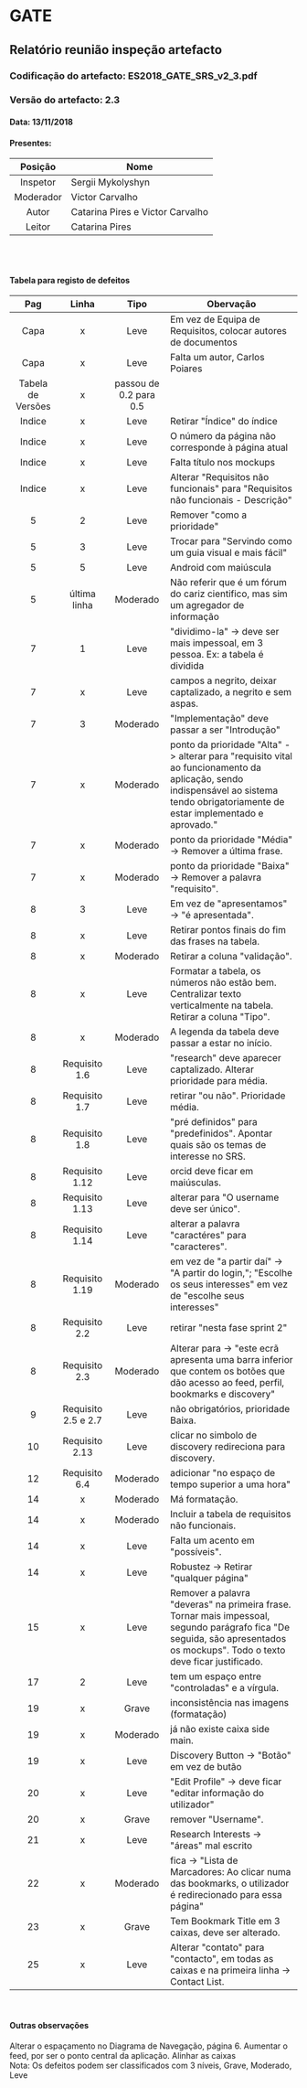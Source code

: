 # GATE
## Relatório reunião inspeção artefacto
### Codificação do artefacto: ES2018_GATE_SRS_v2_3.pdf
### Versão do artefacto: 2.3
#### Data: 13/11/2018
#### Presentes: 
|Posição|Nome
|:---:|---
|Inspetor| Sergii Mykolyshyn
|Moderador| Victor Carvalho
|Autor| Catarina Pires e Victor Carvalho
|Leitor| Catarina Pires
​
</br>
​
#### Tabela para registo de defeitos
|Pag|Linha|Tipo|Obervação|
|:---:|:---:|:---:|---|
|Capa|x|Leve|Em vez de Equipa de Requisitos, colocar autores de documentos|
|Capa|x|Leve|Falta um autor, Carlos Poiares|
|Tabela de Versões|x| passou de 0.2 para 0.5|
|Indice|x|Leve|Retirar "Índice" do índice|
|Indice|x|Leve|O número da página não corresponde à página atual|
|Indice|x|Leve|Falta título nos mockups|
|Indice|x|Leve|Alterar "Requisitos não funcionais" para "Requisitos não funcionais - Descrição"|
|5|2|Leve|Remover "como a prioridade"|
|5|3|Leve|Trocar para "Servindo como um guia visual e mais fácil"|
|5|5|Leve|Android com maiúscula|
|5|última linha|Moderado|Não referir que é um fórum do cariz cientifico, mas sim um agregador de informação|
|7|1|Leve|"dividimo-la" -> deve ser mais impessoal, em 3 pessoa. Ex: a tabela é dividida|
|7|x|Leve|campos a negrito, deixar captalizado, a negrito e sem aspas.|
|7|3|Moderado|"Implementação" deve passar a ser "Introdução"|
|7|x|Moderado|ponto da prioridade "Alta" -> alterar para "requisito vital ao funcionamento da aplicação, sendo indispensável ao sistema tendo obrigatoriamente de estar implementado e aprovado."|
|7|x|Moderado|ponto da prioridade "Média" -> Remover a última frase.|
|7|x|Moderado|ponto da prioridade "Baixa" -> Remover a palavra "requisito".|
|8|3|Leve|Em vez de "apresentamos" -> "é apresentada".|
|8|x|Leve|Retirar pontos finais do fim das frases na tabela.|
|8|x|Moderado|Retirar a coluna "validação".|
|8|x|Leve|Formatar a tabela, os números não estão bem. Centralizar texto verticalmente na tabela. Retirar a coluna "Tipo". |Diminuir o tamanho de letra nos títulos. |
|8|x|Moderado|A legenda da tabela deve passar a estar no início. |
|8|Requisito 1.6|Leve| "research" deve aparecer captalizado. Alterar prioridade para média. |
|8|Requisito 1.7|Leve|retirar "ou não". Prioridade média. |
|8|Requisito 1.8|Leve|"pré definidos" para "predefinidos". Apontar quais são os temas de interesse no SRS. |
|8|Requisito 1.12|Leve|orcid deve ficar em maiúsculas. |
|8|Requisito 1.13|Leve|alterar para "O username deve ser único". |
|8|Requisito 1.14|Leve|alterar a palavra "caractéres" para "caracteres". |
|8|Requisito 1.19|Moderado|em vez de "a partir daí" -> "A partir do login,"; "Escolhe os seus interesses" em vez de "escolhe seus interesses" |
|8|Requisito 2.2|Leve|retirar "nesta fase sprint 2" |
|8|Requisito 2.3|Moderado|Alterar para -> "este ecrã apresenta uma barra inferior que contem os botões que dão acesso ao feed, perfil, bookmarks e discovery" |
|9|Requisito 2.5 e 2.7|Leve|não obrigatórios, prioridade Baixa. |
|10|Requisito 2.13|Leve|clicar no simbolo de discovery redireciona para discovery.|
|12|Requisito 6.4|Moderado|adicionar "no espaço de tempo superior a uma hora"|
|14|x|Moderado|Má formatação. |
|14|x|Moderado|Incluir a tabela de requisitos não funcionais.|
|14|x|Leve|Falta um acento em "possíveis".|
|14|x|Leve|Robustez -> Retirar "qualquer página"|
|15|x|Leve|Remover a palavra "deveras" na primeira frase. Tornar mais impessoal, segundo parágrafo fica "De seguida, são apresentados os mockups". Todo o texto deve ficar justificado. |
|17|2|Leve| tem um espaço entre "controladas" e a vírgula. |
|19|x|Grave| inconsistência nas imagens (formatação) |
|19|x|Moderado| já não existe caixa side main.|
|19|x|Leve| Discovery Button -> "Botão" em vez de butão|
|20|x|Leve| "Edit Profile" -> deve ficar "editar informação do utilizador"|
|20|x|Grave| remover "Username".|
|21|x|Leve| Research Interests -> "áreas" mal escrito|
|22|x|Moderado| fica -> "Lista de Marcadores: Ao clicar numa das bookmarks, o utilizador é redirecionado para essa página"|
|23|x|Grave| Tem Bookmark Title em 3 caixas, deve ser alterado.|
|25|x|Leve| Alterar "contato" para "contacto", em todas as caixas e na primeira linha -> Contact List.|
​
#### Outras observações
Alterar o espaçamento no Diagrama de Navegação, página 6. Aumentar o feed, por ser o ponto central da aplicação. Alinhar as caixas
</br>
​
Nota: Os defeitos podem ser classificados com 3 níveis, Grave, Moderado, Leve